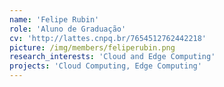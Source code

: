 ```yaml
---
name: 'Felipe Rubin'
role: 'Aluno de Graduação'
cv: 'http://lattes.cnpq.br/7654512762442218'
picture: /img/members/feliperubin.png
research_interests: 'Cloud and Edge Computing'
projects: 'Cloud Computing, Edge Computing'
---
```

